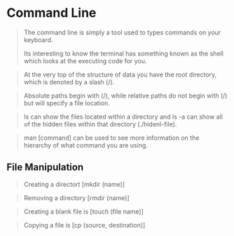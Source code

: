 # Command Line
> The command line is simply a tool used to types commands on your keyboard.
> 
> Its interesting to know the terminal has something known as the shell which looks 
at the executing code for you.

> At the very top of the structure of data you have the root directory, which is denoted by a slash (/).

> Absolute paths begin with (/), while relative paths do not begin with (/) but will specify a file location. 

> ls can show the files located within a directory and ls -a can show all of the hidden files within that directory (./hidenl-file).

> man [command] can be used to see more information on the hierarchy of what command you are using.

## File Manipulation

> Creating a directort [mkdir (name)]

> Removing a directory [rmdir (name)]

> Creating a blank file is [touch (file name)]

> Copying a file is [cp (source, destination)]
